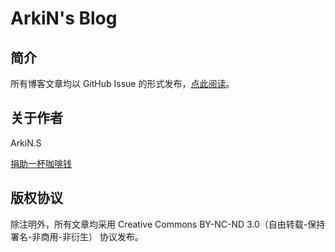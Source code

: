 # ArkiN's Blog
## 简介
所有博客文章均以 GitHub Issue 的形式发布，[点此阅读](https://github.com/arkins/blog/issues)。

## 关于作者
ArkiN.S

[捐助一杯咖啡钱](https://github.com/arkins/blog/issues/4)

## 版权协议
除注明外，所有文章均采用 Creative Commons BY-NC-ND 3.0（自由转载-保持署名-非商用-非衍生） 协议发布。
